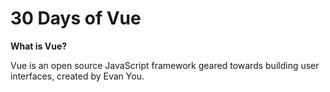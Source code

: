 # 30 Days of Vue

**What is Vue?**

Vue is an open source JavaScript framework geared towards building user
interfaces, created by Evan You.
